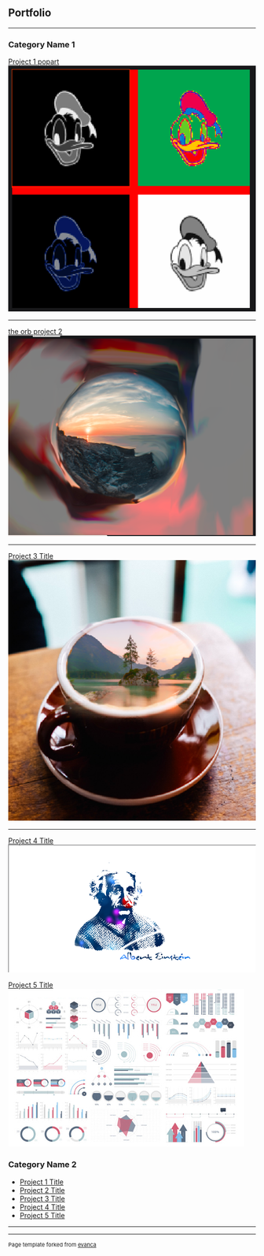 ## Portfolio

---

### Category Name 1 

[Project 1 popart](/sample_page)
<img src="images/popart.png?raw=true"/>

---
[the orb project 2](/pdf/sample_presentation.pdf)
<img src="images/the orb .png?raw=true"/>

---
[Project 3 Title](http://example.com/)
<img src="images/the cup of joe.png?raw=true"/>

---
[Project 4 Title](http://example.com/)
<img src="images/albert.png?raw=true"/>

[Project 5 Title](http://example.com/)
<img src="images/dummy_thumbnail.jpg?raw=true"/>
### Category Name 2

- [Project 1 Title](http://example.com/)
- [Project 2 Title](http://example.com/)
- [Project 3 Title](http://example.com/)
- [Project 4 Title](http://example.com/)
- [Project 5 Title](http://example.com/)

---




---
<p style="font-size:11px">Page template forked from <a href="https://github.com/evanca/quick-portfolio">evanca</a></p>
<!-- Remove above link if you don't want to attibute -->
